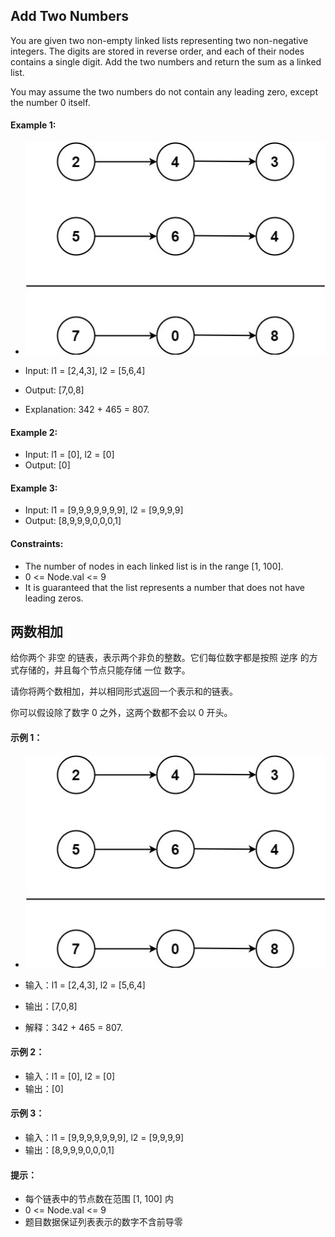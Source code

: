 ## Add Two Numbers
You are given two non-empty linked lists representing two non-negative integers. The digits are stored in reverse order, and each of their nodes contains a single digit. Add the two numbers and return the sum as a linked list.

You may assume the two numbers do not contain any leading zero, except the number 0 itself.

#### Example 1:
- ![Alt text](image.png)

- Input: l1 = [2,4,3], l2 = [5,6,4]
- Output: [7,0,8]
- Explanation: 342 + 465 = 807.

#### Example 2:

- Input: l1 = [0], l2 = [0]
- Output: [0]

#### Example 3:

- Input: l1 = [9,9,9,9,9,9,9], l2 = [9,9,9,9]
- Output: [8,9,9,9,0,0,0,1]

#### Constraints:

- The number of nodes in each linked list is in the range [1, 100].
- 0 <= Node.val <= 9
- It is guaranteed that the list represents a number that does not have leading zeros.

## 两数相加

给你两个 非空 的链表，表示两个非负的整数。它们每位数字都是按照 逆序 的方式存储的，并且每个节点只能存储 一位 数字。

请你将两个数相加，并以相同形式返回一个表示和的链表。

你可以假设除了数字 0 之外，这两个数都不会以 0 开头。

#### 示例 1：
- ![Alt text](image.png)

- 输入：l1 = [2,4,3], l2 = [5,6,4]
- 输出：[7,0,8]
- 解释：342 + 465 = 807.

#### 示例 2：

- 输入：l1 = [0], l2 = [0]
- 输出：[0]

#### 示例 3：

- 输入：l1 = [9,9,9,9,9,9,9], l2 = [9,9,9,9]
- 输出：[8,9,9,9,0,0,0,1]
 

#### 提示：

- 每个链表中的节点数在范围 [1, 100] 内
- 0 <= Node.val <= 9
- 题目数据保证列表表示的数字不含前导零
